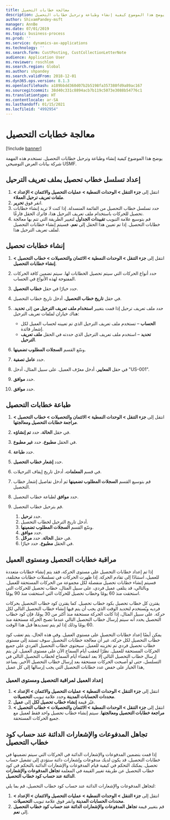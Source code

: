 ```yaml
---
title: معالجة خطابات التحصيل
description: يوضح هذا الموضوع كيفية إنشاء وطباعة وترحيل خطابات التحصيل.
author: ShivamPandey-msft
manager: AnnBe
ms.date: 07/01/2019
ms.topic: business-process
ms.prod: ''
ms.service: dynamics-ax-applications
ms.technology: ''
ms.search.form: CustPosting, CustCollectionLetterNote
audience: Application User
ms.reviewer: roschlom
ms.search.region: Global
ms.author: shpandey
ms.search.validFrom: 2018-12-01
ms.dyn365.ops.version: 8.1.3
ms.openlocfilehash: a189bbdd360d07b2b5198fa357380fd9a89ac167
ms.sourcegitcommit: 38d40c331c8894acb7b119c5073e3088b54776c1
ms.translationtype: HT
ms.contentlocale: ar-SA
ms.lasthandoff: 01/15/2021
ms.locfileid: "4992954"
---
```

# <a name="process-collection-letters"></a>معالجة خطابات التحصيل

[!include [banner](../../includes/banner.md)]

يوضح هذا الموضوع كيفية إنشاء وطباعة وترحيل خطابات التحصيل. تستخدم هذه المهمة شركة بيانات العرض التوضيحي USMF.

## <a name="set-up-a-collection-letter-sequence-on-the-posting-profile"></a>إعداد تسلسل خطاب تحصيل بملف تعريف الترحيل
1. انتقل إلى **جزء التنقل > الوحدات النمطية‬ > عمليات التحصيل والائتمان‬ > الإعداد > ملفات تعريف ترحيل العملاء**.
2. انقر فوق **تحرير**.
3. حدد تسلسل خطاب التحصيل من القائمة المنسدلة. إذا كنت لا تريد إنشاء خطابات تحصيل للحركات باستخدام ملف تعريف الترحيل هذا، فاترك الحقل فارغًا.  
4. قم بتوسيع علامة التبويب **تقييدات الجداول**‬ لتغيير الطريقة التي تتم بها معالجة خطابات التحصيل. إذا تم تعيين هذا الحقل إلى **نعم**، فسيتم إنشاء خطابات التحصيل لملف تعريف الترحيل هذا.  

## <a name="create-collection-letters"></a>إنشاء خطابات تحصيل
1. انتقل إلى **جزء التنقل > الوحدات النمطية > الائتمان والتحصيلات‬ > خطاب التحصيل > إنشاء خطابات التحصيل**.
2. حدد أنواع الحركات التي سيتم تحصيل الخطابات لها. سيتم تضمين كافة الحركات المفتوحة لهذه الأنواع في الحساب.  
3. حدد خيارًا في حقل **خطاب التحصيل**.
4. في حقل **تاريخ خطاب التحصيل**، أدخل تاريخ خطاب التحصيل.
5. حدد ملف تعريف ترحيل إذا قمت بتغيير **استخدام ملف تعريف الترحيل من** إلى **تحديد**. هناك خياران لملفات تعريف الترحيل:   

   - **الحساب** – تستخدم ملف تعريف الترحيل الذي تم تعيينه لحساب العميل لكل إشعار فائدة.   
   - **تحديد** – استخدم ملف تعريف الترحيل الذي حددته في الحقل **ملف تعريف الترحيل**.  

6. وسّع القسم **السجلات المطلوب تضمينها**.
7. حدد **عامل تصفية**.
8. في حقل **المعايير**، أدخل معرّف العميل. على سبيل المثال، أدخل "US-001".
9. حدد **موافق**.
10. حدد **موافق**.

## <a name="print-collection-letters"></a>طباعة خطابات التحصيل
1. انتقل إلى **جزء التنقل > الوحدات النمطية > الائتمان والتحصيلات‬ > خطاب التحصيل > مراجعة خطابات التحصيل ومعالجتها‬**.
2. في حقل **الحالة**، حدد **تم إنشاؤه**.
3. في الحقل **مطبوع**، حدد **غير مطبوع**.
4. حدد **طباعة**.
5. حدد **إشعار خطاب التحصيل‬**.
6. في قسم **المعلمات**، أدخل تاريخ إيقاف الترحيلات.
7. قم بتوسيع القسم **السجلات المطلوب تضمينها‬** ثم أدخل تفاصيل إشعار خطاب التحصيل.
8. حدد **موافق** لطباعة خطاب التحصيل.
9. قم بترحيل خطاب التحصيل.

    1. حدد **ترحيل**.
    1. أدخل تاريخ الترحيل لخطاب التحصيل.
    1. وسّع القسم **السجلات المطلوب تضمينها**.
    1. حدد **موافق**.
    1. في حقل **الحالة**، حدد **مرحّل**.
    1. في الحقل **مطبوع**، حدد خيارًا.

## <a name="control-collection-letters-at-the-customer-level"></a>مراقبة خطابات التحصيل ومستوى العميل
إذا تم إعداد خطابات التحصيل على مستوى الحركة، فقد يتم إنشاء خطابات متعددة للعميل، استنادًا إلى تقادم الحركة. إذا ظهرت الحركات في تسلسلات خطابات مختلفة، فسيتم إنشاء خطابات تحصيل منفصلة لكل مجموعة من الحركات المستحقة للعميل. وبالتالي، قد يتلقى عميل فردي، على سبيل المثال، خطاب تحصيل للحركات التي استحقت منذ 60 يومًا وخطاب تحصيل للحركات التي استحقت منذ 90 يومًا. 

يقترن كل خطاب تحصيل بكود خطاب تحصيل. كما يقترن كود خطاب التحصيل بحركات فرديه ويُستخدم لتحديد الوقت الذي يجب أن يتم فيها إنشاء خطاب التحصيل التالي لكل حركة. على سبيل المثال، إذا كانت الحركة مستحقة منذ أكثر من 30 يومًا، فإن كود خطاب التحصيل يحدد أنه سيتم إرسال خطاب التحصيل التالي عندما تصبح الحركة مستحقة منذ 60 يومًا وذلك إذا لم يتم تسديدها قبل هذا الوقت. 

يمكن أيضًا إعداد خطابات التحصيل على مستوي العميل. وفي هذه الحال، يتم تعقب كود خطاب التحصيل لكل حركة، غير أن معالجة خطابات التحصيل سوف تستند إلى مستوى خطاب تحصيل فردي تم تخزينه للعميل. سيحتوى خطاب التحصيل الفردي على جميع الحركات المستحقة للعميل. نظرًا لتعقب أيام السماح الآن على مستوى العميل، لن يتم إرسال خطاب التحصيل التالي إلا بعد انقضاء أيام السماح لخطاب التحصيل التالي في التسلسل، حتى لو أصبحت الحركات مستحقة بعد إرسال خطاب التحصيل الأخير. يساعد هذا الخيار على خفض عدد خطابات التحصيل التي يجب إرسالها إلى كل عميل,

### <a name="set-up-the-customer-to-control-collection-letters-at-the-customer-level"></a>إعداد العميل لمراقبة التحصيل ومستوى العميل
1.  انتقل إلى **جزء التنقل > الوحدات النمطية > عمليات التحصيل والائتمان‬ > الإعداد > محددات الحسابات المدينة‬** وحدد علامة تبويب **التحصيلات**. 
2.  غيّر قيمة **إنشاء خطاب تحصيل لكل‬** إلى **عميل**. 
3.  انتقل إلى **جزء التنقل > الوحدات النمطية > الائتمان والتحصيلات‬ > خطاب التحصيل > مراجعة خطابات التحصيل ومعالجتها‬**. سيتم إنشاء خطاب تحصيل واحد فقط لعميل مع جميع الحركات المستحقة.

## <a name="ignore-payments-and-credit-memos-when-calculating-the-collection-letter-code"></a>تجاهل المدفوعات والإشعارات الدائنة عند حساب كود خطاب التحصيل
إذا قمت بتضمين المدفوعات والإشعارات الدائنة في الحركات التي سيتم تضمينها في خطابات التحصيل، قد يكون لديك مدفوعات وإشعارات دائنة ستؤدي إلى تشغيل حساب تحصيل. يمكنك التحكم في كيفية قيام المدفوعات والإشعارات الدائنة بالتحكم في كود خطاب التحصيل عن طريقة تغيير القيمة في المعلمة **تجاهل المدفوعات والإشعارات الدائنة عند حساب كود خطاب التحصيل‬**. 

لتجاهل المدفوعات والإشعارات الدائنة عند حساب كود خطاب التحصيل، قم بما يلي:

1. انتقل إلى **جزء التنقل > الوحدات النمطية > عمليات التحصيل والائتمان‬ > الإعداد > محددات الحسابات المدينة‬** وانقر فوق علامة تبويب **التحصيلات**. 
2. قم بتغيير قيمة **تجاهل المدفوعات والإشعارات الدائنة عند حساب كود خطاب التحصيل** إلى **نعم**.
